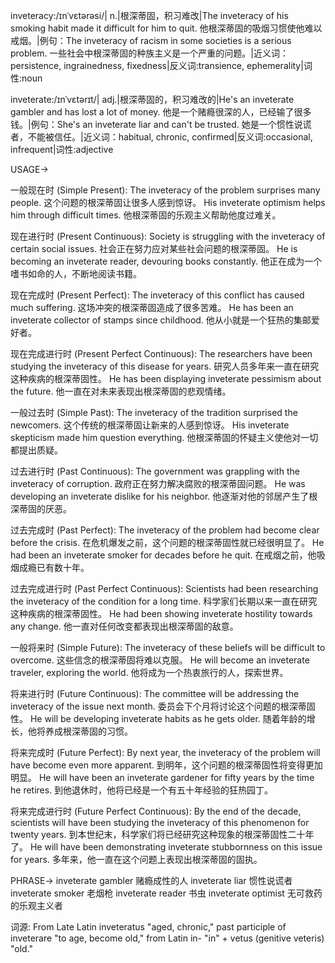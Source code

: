 inveteracy:/ɪnˈvɛtərəsi/| n.|根深蒂固，积习难改|The inveteracy of his smoking habit made it difficult for him to quit. 他根深蒂固的吸烟习惯使他难以戒烟。|例句：The inveteracy of racism in some societies is a serious problem. 一些社会中根深蒂固的种族主义是一个严重的问题。|近义词：persistence, ingrainedness, fixedness|反义词:transience, ephemerality|词性:noun

inveterate:/ɪnˈvɛtərɪt/| adj.|根深蒂固的，积习难改的|He's an inveterate gambler and has lost a lot of money. 他是一个赌瘾很深的人，已经输了很多钱。|例句：She's an inveterate liar and can't be trusted. 她是一个惯性说谎者，不能被信任。|近义词：habitual, chronic, confirmed|反义词:occasional, infrequent|词性:adjective


USAGE->

一般现在时 (Simple Present):
The inveteracy of the problem surprises many people.  这个问题的根深蒂固让很多人感到惊讶。
His inveterate optimism helps him through difficult times. 他根深蒂固的乐观主义帮助他度过难关。

现在进行时 (Present Continuous):
Society is struggling with the inveteracy of certain social issues. 社会正在努力应对某些社会问题的根深蒂固。
He is becoming an inveterate reader, devouring books constantly. 他正在成为一个嗜书如命的人，不断地阅读书籍。


现在完成时 (Present Perfect):
The inveteracy of this conflict has caused much suffering. 这场冲突的根深蒂固造成了很多苦难。
He has been an inveterate collector of stamps since childhood. 他从小就是一个狂热的集邮爱好者。


现在完成进行时 (Present Perfect Continuous):
The researchers have been studying the inveteracy of this disease for years. 研究人员多年来一直在研究这种疾病的根深蒂固性。
He has been displaying inveterate pessimism about the future.  他一直在对未来表现出根深蒂固的悲观情绪。


一般过去时 (Simple Past):
The inveteracy of the tradition surprised the newcomers.  这个传统的根深蒂固让新来的人感到惊讶。
His inveterate skepticism made him question everything. 他根深蒂固的怀疑主义使他对一切都提出质疑。


过去进行时 (Past Continuous):
The government was grappling with the inveteracy of corruption. 政府正在努力解决腐败的根深蒂固问题。
He was developing an inveterate dislike for his neighbor. 他逐渐对他的邻居产生了根深蒂固的厌恶。


过去完成时 (Past Perfect):
The inveteracy of the problem had become clear before the crisis. 在危机爆发之前，这个问题的根深蒂固性就已经很明显了。
He had been an inveterate smoker for decades before he quit.  在戒烟之前，他吸烟成瘾已有数十年。


过去完成进行时 (Past Perfect Continuous):
Scientists had been researching the inveteracy of the condition for a long time. 科学家们长期以来一直在研究这种疾病的根深蒂固性。
He had been showing inveterate hostility towards any change. 他一直对任何改变都表现出根深蒂固的敌意。


一般将来时 (Simple Future):
The inveteracy of these beliefs will be difficult to overcome. 这些信念的根深蒂固将难以克服。
He will become an inveterate traveler, exploring the world. 他将成为一个热衷旅行的人，探索世界。


将来进行时 (Future Continuous):
The committee will be addressing the inveteracy of the issue next month. 委员会下个月将讨论这个问题的根深蒂固性。
He will be developing inveterate habits as he gets older. 随着年龄的增长，他将养成根深蒂固的习惯。


将来完成时 (Future Perfect):
By next year, the inveteracy of the problem will have become even more apparent. 到明年，这个问题的根深蒂固性将变得更加明显。
He will have been an inveterate gardener for fifty years by the time he retires. 到他退休时，他将已经是一个有五十年经验的狂热园丁。


将来完成进行时 (Future Perfect Continuous):
By the end of the decade, scientists will have been studying the inveteracy of this phenomenon for twenty years. 到本世纪末，科学家们将已经研究这种现象的根深蒂固性二十年了。
He will have been demonstrating inveterate stubbornness on this issue for years. 多年来，他一直在这个问题上表现出根深蒂固的固执。


PHRASE->
inveterate gambler  赌瘾成性的人
inveterate liar  惯性说谎者
inveterate smoker  老烟枪
inveterate reader  书虫
inveterate optimist  无可救药的乐观主义者

词源: From Late Latin inveteratus "aged, chronic," past participle of inveterare "to age, become old," from Latin in- "in" + vetus (genitive veteris) "old."